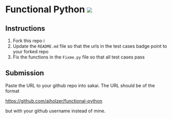 # Functional Python [![](https://github.com/ajholzer/functional-python/workflows/tests/badge.svg)](https://github.com/ajholzer/functional-python/actions?query=workflow%3Atests)

## Instructions

1. Fork this repo i
1. Update the `README.md` file so that the urls in the test cases badge point to your forked repo
1. Fix the functions in the `Fixme.py` file so that all test cases pass

## Submission

Paste the URL to your github repo into sakai. The URL should be of the format

https://github.com/ajholzer/functional-python

but with your github username instead of mine.
